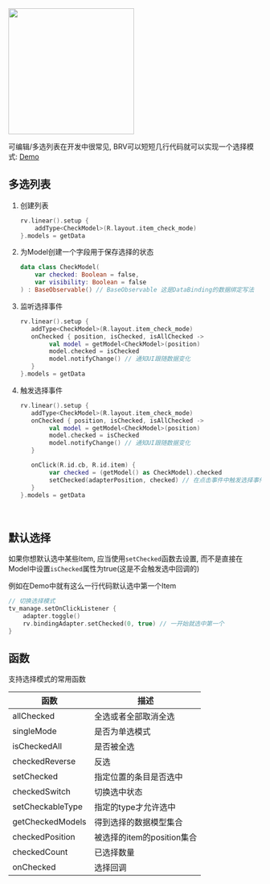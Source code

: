 <img src="https://i.loli.net/2021/08/14/MIe74pdKf5c1hTX.gif" width="250"/>

可编辑/多选列表在开发中很常见, BRV可以短短几行代码就可以实现一个选择模式: [Demo](https://github.com/liangjingkanji/BRV/blob/master/sample/src/main/java/com/drake/brv/sample/ui/fragment/CheckModeFragment.kt)

## 多选列表

1. 创建列表
    ```kotlin
    rv.linear().setup {
        addType<CheckModel>(R.layout.item_check_mode)
    }.models = getData
    ```

2. 为Model创建一个字段用于保存选择的状态
    ```kotlin hl_lines="2"
    data class CheckModel(
        var checked: Boolean = false,
        var visibility: Boolean = false
    ) : BaseObservable() // BaseObservable 这是DataBinding的数据绑定写法
    ```

3. 监听选择事件
    ```kotlin hl_lines="3"
    rv.linear().setup {
       addType<CheckModel>(R.layout.item_check_mode)
       onChecked { position, isChecked, isAllChecked ->
            val model = getModel<CheckModel>(position)
            model.checked = isChecked
            model.notifyChange() // 通知UI跟随数据变化
       }
    }.models = getData
    ```

4. 触发选择事件
    ```kotlin hl_lines="11"
    rv.linear().setup {
       addType<CheckModel>(R.layout.item_check_mode)
       onChecked { position, isChecked, isAllChecked ->
            val model = getModel<CheckModel>(position)
            model.checked = isChecked
            model.notifyChange() // 通知UI跟随数据变化
       }
    
       onClick(R.id.cb, R.id.item) {
            var checked = (getModel() as CheckModel).checked
            setChecked(adapterPosition, checked) // 在点击事件中触发选择事件, 即点击列表条目就选中
       }
    }.models = getData
    ```


<br>

## 默认选择

如果你想默认选中某些Item, 应当使用`setChecked`函数去设置, 而不是直接在Model中设置`isChecked`属性为true(这是不会触发选中回调的)

例如在Demo中就有这么一行代码默认选中第一个Item

```kotlin
// 切换选择模式
tv_manage.setOnClickListener {
    adapter.toggle()
    rv.bindingAdapter.setChecked(0, true) // 一开始就选中第一个
}
```

## 函数

支持选择模式的常用函数

| 函数 | 描述 |
|-|-|
| allChecked | 全选或者全部取消全选 |
| singleMode | 是否为单选模式 |
| isCheckedAll | 是否被全选 |
| checkedReverse | 反选 |
| setChecked | 指定位置的条目是否选中 |
| checkedSwitch | 切换选中状态 |
| setCheckableType | 指定的type才允许选中 |
| getCheckedModels | 得到选择的数据模型集合 |
| checkedPosition | 被选择的item的position集合 |
| checkedCount | 已选择数量 |
| onChecked | 选择回调 |

